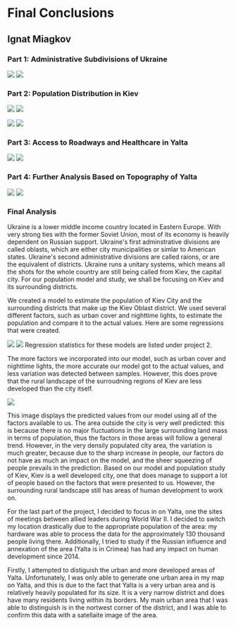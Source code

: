 # Final Conclusions
## Ignat Miagkov

### Part 1: Administrative Subdivisions of Ukraine
![](ukraine_details.png) ![](kiev_kievcity.png)

### Part 2: Population Distribution in Kiev
![](kiev_diff.png)
![](mapview_kiev.png)

![](kiev_city_diff.png)
![](kiev_city_mapview_diff.png)

### Part 3: Access to Roadways and Healthcare in Yalta
![](project_3_part_1.png)
![](project_3_final.png)

### Part 4: Further Analysis Based on Topography of Yalta
![](project4_part1.png)
![](project_4_part2.png)

### Final Analysis
  Ukraine is a lower middle income country located in Eastern Europe. With very strong ties with the former Soviet Union, most of its economy is heavily dependent on Russian support. Ukraine's first adminstrative divisions are called oblasts, which are either city municipalities or simlar to American states. Ukraine's second administrative divisions are called raions, or are the equivalent of districts. Ukraine runs a unitary systems, which means all the shots for the whole country are still being called from Kiev, the capital city. For our population model and study, we shall be focusing on Kiev and its surrounding districts. 
  
  We created a model to estimate the population of Kiev City and the surrounding districts that make up the Kiev Oblast district. We used several different factors, such as urban cover and nighttime lights, to estimate the population and compare it to the actual values. Here are some regressions that were created.
  
![](pop19_dst190_ntl_regression.png)
![](pop19_water_dst190_topo_regression.png)
Regression statistics for these models are listed under project 2.

  The more factors we incorporated into our model, such as urban cover and nighttime lights, the more accurate our model got to the actual values, and less variation was detected between samples. However, this does prove that the rural landscape of the surroudning regions of Kiev are less developed than the city itself. 
  
 ![](diff_sums_kiev2_3d.png)
  
  This image displays the predicted values from our model using all of the factors available to us. The area outside the city is very well predicted: this is because there is no major fluctuations in the large surrounding land mass in terms of population, thus the factors in those areas will follow a general trend. However, in the very densily populated city area, the variation is much greater, because due to the sharp increase in people, our factors do not have as much an impact on the model, and the sheer squeezing of people prevails in the prediction. Based on our model and population study of Kiev, Kiev is a well developed city, one that does manage to support a lot of people based on the factors that were presented to us. However, the surrounding rural landscape still has areas of human development to work on.

  For the last part of the project, I decided to focus in on Yalta, one the sites of meetings between allied leaders during World War II. I decided to switch my location drastically due to the appropriate population of the area: my hardware was able to process the data for the approximately 130 thousand people living there. Additionally, I tried to study if the Russian influence and annexation of the area (Yalta is in Crimea) has had any impact on human development since 2014. 
  
  Firstly, I attempted to distiguish the urban and more developed areas of Yalta. Unfortunately, I was only able to generate one urban area in my map on Yalta, and this is due to the fact that Yalta is a very urban area and is relatively heavily populated for its size. It is a very narrow district and does have many residents living within its borders. My main urban area that I was able to distinguish is in the nortwest corner of the district, and I was able to confirm this data with a satellaite image of the area. 

